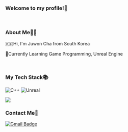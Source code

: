 ### Welcome to my profile!👋
<br/>

### About Me🧑‍💻

🇰🇷Hi, I'm Juwon Cha from South Korea

🌱Currently Learning Game Programming, Unreal Engine

<br/>


### My Tech Stack📚

![C++](https://img.shields.io/badge/C++-%2300599C.svg?style=flat&logo=c%2B%2B&logoColor=white)
![Unreal](https://img.shields.io/badge/Unreal_Engine-%23313131.svg?style=flat&logo=unrealengine&logoColor=white)


<a href=""> <img align="center" src="https://github-readme-stats-sigma-five.vercel.app/api/top-langs/?username=juwonC&layout=compact"/> </a>


### Contact Me📧

[![Gmail Badge](https://img.shields.io/badge/Gmail-D14836?style=flat&logo=Gmail&logoColor=white)](mailto:juwon1512@gmail.com)

